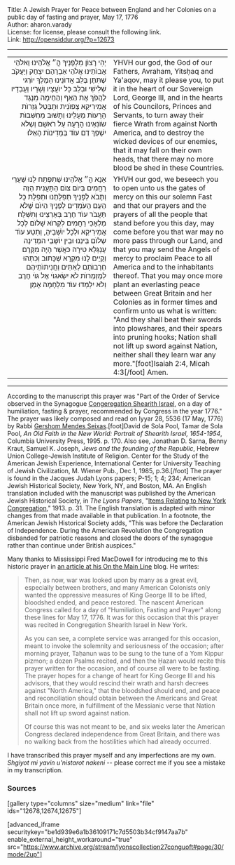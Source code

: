 <html>
<head></head>
<body>
Title: A Jewish Prayer for Peace between England and her Colonies on a public day of fasting and prayer, May 17, 1776<br />
Author: aharon.varady<br />
License: for license, please consult the following link.<br />
Link: <a href="http://opensiddur.org/?p=12673">http://opensiddur.org/?p=12673</a>
<p />
<hr />

<table style="margin-left: auto;margin-right: auto;"><tbody>
<tr><td style="vertical-align:top;" width="46%">
<div class="liturgy" style="text-align: right;"><span lang="he">
יְהִי רָצוֺן מִלְפָנֶיךָ הֳ״ אֱלֹהֵינוּ וֵאלֹהֵי אֲבוֺתֵינוּ אֱלֹהֵי אַבְרָהָם יִצְחָק וְיָעֲקֹב שֶׁתִּתֶּן בְּלֵב אֲדוֺנֵינוּ הַמֶלֶךְ יוֺרְגי שְׁלִישִׁי וּבְלֵב כָּל יוֺעֲצָיו וְשָׁרָיו וַעֲבַדָיו לַהֲפֹךְ אֶת הַאַף וְהַחֵימָה מִנֶגֶד אֲמִירִיקַא צְפוֺנִית וּתְבַּטֵל גְּזֵרוֺת הָרָעוֺת מֵעָלֵינוּ וְתָשׁוּב מַחְשְׁבוֺת שׂוֺנִּאֵינוּ הָרָעָה עַל רֹאשָׁם וְשֶלֹא יִשָׁפֵךְ דַם עוֺד בַּמְּדִינוֺת הָאֵלּוּ׃ 
</span></div>
</td>
 
<td style="vertical-align:top;" width="53%">
<div class="english">
YHVH our god, the God of our Fathers, Avraham, Yitsḥaq and Ya'aqov, may it please you, to put it in the heart of our Sovereign Lord, George III, and in the hearts of his Councilors, Princes and Servants, to turn away their fierce Wrath from against North America, and to destroy the wicked devices of our enemies, that it may fall on their own heads, that there may no more blood be shed in these Countries.
</div>
</td></tr>


<tr><td style="vertical-align:top;" width="46%">
<div class="liturgy" style="text-align: right;"><span lang="he">
אָנָא הֳ״ אֱלֹהֵינוּ שָׁתִפְתַח לָנוּ שַׁעֲרֵי רַחֲמִים בְּיוֺם צוֺם הַתָּעֲנִית הַזֶה וְתָּבֹא לְפָנֶיךָ תְּפִלָּתֵנוּ וּתְפִלָּת כָּל הָעָם הָעֹמְדִים לְפָנֶיךָ הַיוֺם שֶׁלֹא תַּעֲבֹר עוֺד חֶרֶב בְּאַרְצֵינוּ וְתִשְׁלַח מַלְאַכֵי רַחֲמִים לִקְרוֺא שָׁלוֺם לְכָל אֲמִירִיקַא וּלְכָל יוֺשְׁבֶיהָ, וְתִטַע עוֺד שָלוֺם בֵּינֵנוּ וּבֵין יוֺשְבֵי המְּדִינָה עֶנְגְלַא טִירָה כּאֲשֶׁר הָיָה מִקֶּרֶם וְקַיֵים לָנוּ מִקְרָא שֶׁכָּתוּב וְכִתְּהוּ חַרְבוֺתָם לְאִתִּים וַחֲנִיתוֺתֵיהֶם לְמַזְמֵרוֺת לֹא יִשָׂאגוֺי אֶל גּוֺי חֶרֶב וְלֹא יִלְמְדוּ עוֺד מִלְחָמָה אָמֵן׃
</span></div>
</td>
 
<td style="vertical-align:top;" width="53%">
<div class="english">
YHVH our god, we beseech you to open unto us the gates of mercy on this our solemn Fast and that our prayers and the prayers of all the people that stand before you this day, may come before you that war may no more pass through our Land, and that you may send the Angels of mercy to proclaim Peace to all America and to the inhabitants thereof. That you may once more plant an everlasting peace between Great Britain and her Colonies as in former times and confirm unto us what is written: "And they shall beat their swords into plowshares, and their spears into pruning hooks; Nation shall not lift up sword against Nation, neither shall they learn war any more."[foot]Isaiah 2:4, Micah 4:3[/foot] Amen.
</div>
</td></tr></tbody></table>

<hr />

According to the manuscript this prayer was "Part of the Order of Service observed in the Synagogue <a href="http://shearithisrael.org/">Congeregation Shearith Israel</a>, on a day of humiliation, fasting &amp; prayer, recommended by Congress in the year 1776."  The prayer was likely composed and read on Iyyar 28, 5536 (17 May, 1776) by Rabbi <a href="https://en.wikipedia.org/wiki/Gershom_Mendes_Seixas">Gershom Mendes Seixas</a>.[foot]David de Sola Pool, Tamar de Sola Pool, <em>An Old Faith in the New World: Portrait of Shearith Israel, 1654-1954</em>, Columbia University Press, 1995. p. 170. Also see, Jonathan D. Sarna, Benny Kraut, Samuel K. Joseph, <em>Jews and the founding of the Republic</em>, Hebrew Union College-Jewish Institute of Religion. Center for the Study of the American Jewish Experience, International Center for University Teaching of Jewish Civilization, M. Wiener Pub., Dec 1, 1985, p.36.[/foot] The prayer is found in the Jacques Judah Lyons papers; P-15; 1; 4; 234; American Jewish Historical Society, New York, NY, and Boston, MA. An English translation included with the manuscript was published by the American Jewish Historical Society, in <em>The Lyons Papers</em>, "<a href="https://archive.org/stream/lyonscollection27conguoft#page/30/mode/2up">Items Relating to New York Congregation</a>," 1913. p. 31. The English translation is adapted with minor changes from that made available in that publication. In a footnote, the American Jewish Historical Society adds, "This was before the Declaration of Independence. During the American Revolution the Congregation disbanded for patriotic reasons and closed the doors of the synagogue rather than continue under British auspices."

Many thanks to Mississippi Fred MacDowell for introducing me to this historic prayer in <a href="http://onthemainline.blogspot.com/2015/05/a-pair-of-hebrew-revolutionary-war.html">an article at his On the Main Line</a> blog. He writes:

<blockquote>Then, as now, war was looked upon by many as a great evil, especially between brothers, and many American Colonists only wanted the oppressive measures of King George III to be lifted, bloodshed ended, and peace restored. The nascent American Congress called for a day of "Humiliation, Fasting and Prayer" along these lines for May 17, 1776. It was for this occasion that this prayer was recited in Congregation Shearith Israel in New York. 

As you can see, a complete service was arranged for this occasion, meant to invoke the solemnity and seriousness of the occasion; after morning prayer, Taḥanun was to be sung to the tune of a Yom Kippur pizmon; a dozen Psalms recited, and then the Ḥazan would recite this prayer written for the occasion, and of course all were to be fasting. The prayer hopes for a change of heart for King George III and his advisors, that they would rescind their wrath and harsh decrees against "North America," that the bloodshed should end, and peace and reconciliation should obtain between the Americans and Great Britain once more, in fulfillment of the Messianic verse that Nation shall not lift up sword against nation.

Of course this was not meant to be, and six weeks later the American Congress declared independence from Great Britain, and there was no walking back from the hostilities which had already occurred.</blockquote>

I have transcribed this prayer myself and any imperfections are my own. <em>Shgiyot mi yavin u'nistarot nakeni</em> -- please correct me if you see a mistake in my transcription.

<h3>Sources</h3>

[gallery type="columns" size="medium" link="file" ids="12678,12674,12675"]

[advanced_iframe securitykey="be1d939e6a1b36109171c7d5503b34cf9147aa7b" enable_external_height_workaround="true" src="https://www.archive.org/stream/lyonscollection27conguoft#page/30/mode/2up"]
</body>
</html>